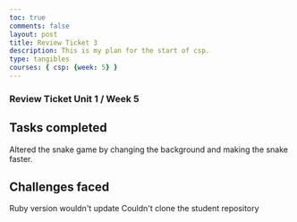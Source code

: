 ```yaml
---
toc: true
comments: false
layout: post
title: Review Ticket 3
description: This is my plan for the start of csp.
type: tangibles
courses: { csp: {week: 5} }
---
```



### Review Ticket Unit 1 / Week 5
## Tasks completed
Altered the snake game by changing the background and making the snake faster. 

## Challenges faced
Ruby version wouldn't update
Couldn't clone the student repository